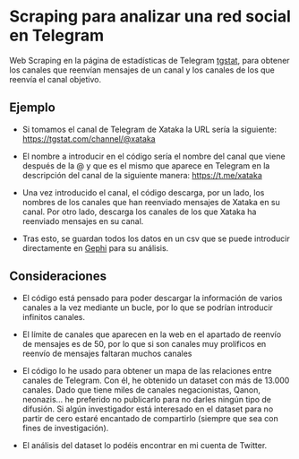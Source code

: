 # Scraping para analizar una red social en Telegram
Web Scraping en la página de estadísticas de Telegram [tgstat](https://tgstat.com/), para obtener los canales que reenvían mensajes de un canal y los canales de los que reenvía el canal objetivo.

## Ejemplo

- Si tomamos el canal de Telegram de Xataka la URL sería la siguiente:
https://tgstat.com/channel/@xataka

- El nombre a introducir en el código sería el nombre del canal que viene después de la @ y que es el mismo que aparece en Telegram en la descripción del canal de la siguiente manera:
https://t.me/xataka

- Una vez introducido el canal, el código descarga, por un lado, los nombres de los canales que han reenviado mensajes de Xataka en su canal. Por otro lado, descarga los canales de los que Xataka ha reenviado mensajes en su canal.

- Tras esto, se guardan todos los datos en un csv que se puede introducir directamente en [Gephi](https://gephi.org/) para su análisis.

## Consideraciones

- El código está pensado para poder descargar la información de varios canales a la vez mediante un bucle, por lo que se podrían introducir infinitos canales.

- El límite de canales que aparecen en la web en el apartado de reenvío de mensajes es de 50, por lo que si son canales muy prolíficos en reenvío de mensajes faltaran muchos canales

- El código lo he usado para obtener un mapa de las relaciones entre canales de Telegram. Con él, he obtenido un dataset con más de 13.000 canales. Dado que tiene miles de canales negacionistas, Qanon, neonazis... he preferido no publicarlo para no darles ningún tipo de difusión. Si algún investigador está interesado en el dataset para no partir de cero estaré encantado de compartirlo (siempre que sea con fines de investigación).

- El análisis del dataset lo podéis encontrar en mi cuenta de Twitter.
